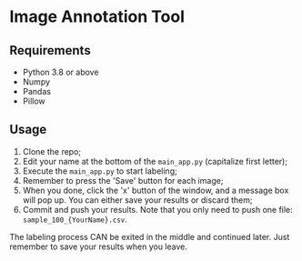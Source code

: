 # Image Annotation Tool

## Requirements

- Python 3.8 or above
- Numpy
- Pandas
- Pillow

## Usage

1. Clone the repo;
2. Edit your name at the bottom of the `main_app.py` (capitalize first letter);
3. Execute the `main_app.py` to start labeling;
4. Remember to press the 'Save' button for each image;
5. When you done, click the 'x' button of the window, and a message box will pop up. You can either save your results or discard them;
6. Commit and push your results. Note that you only need to push one file: `sample_100_{YourName}.csv`.

The labeling process CAN be exited in the middle and continued later. Just remember to save your results when you leave.